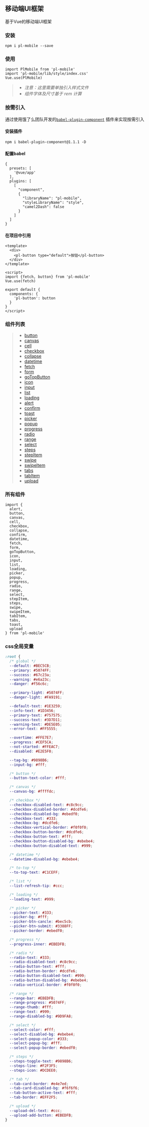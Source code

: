 ## 移动端UI框架 
基于Vue的移动端UI框架

### 安装
```
npm i pl-mobile --save
```

### 使用
```
import PlMobile from 'pl-mobile'
import 'pl-mobile/lib/style/index.css'
Vue.use(PlMobile)
```
>- *注意：这里需要单独引入样式文件* 
>- *组件字体及尺寸基于 rem 计算*

### 按需引入
通过使用饿了么团队开发的[`babel-plugin-component`](https://github.com/ElementUI/babel-plugin-component)
插件来实现按需引入
#### 安装插件
```
npm i babel-plugin-component@1.1.1 -D
```
#### 配置babel
```
{
  presets: [
    '@vue/app'
  ],
  plugins: [
    [
      "component",
      {
        "libraryName": "pl-mobile",
        "styleLibraryName": "style",
        "camel2Dash": false
      }
    ]
  ]
}
```
#### 在项目中引用
```
<template>
  <div>
    <pl-button type="default">按钮</pl-button>
  </div>
</template>

<script>
import {fetch, button} from 'pl-mobile'
Vue.use(fetch)

export default {
  components: {
    'pl-button': button
  }
}
</script>
```

### 组件列表
>- [button](./docs/button.md)
> - [canvas](./docs/canvas.md)
>- [cell](./docs/cell.md)
>- [checkbox](./docs/checkbox.md)
>- [collapse](./docs/collapse.md)
>- [datetime](./docs/datetime.md)
>- [fetch](./docs/fetch.md)
>- [form](./docs/form.md)
>- [goTopButton](./docs/goTopButton.md)
>- [icon](./docs/icon.md)
>- [input](./docs/input.md)
>- [list](./docs/list.md)
>- [loading](./docs/loading.md)
>- [alert](./docs/message.md)
>- [confirm](./docs/message.md)
>- [toast](./docs/message.md)
>- [picker](./docs/picker.md)
>- [popup](./docs/popup.md)
>- [progress](./docs/progress.md)
>- [radio](./docs/radio.md)
>- [range](./docs/range.md)
>- [select](./docs/select.md)
>- [steps](./docs/steps.md)
>- [stepItem](./docs/steps.md)
>- [swipe](./docs/swipe.md)
>- [swipeItem](./docs/swipe.md)
>- [tabs](./docs/tabs.md)
>- [tabItem](./docs/tabs.md)
>- [upload](./docs/upload.md)


### 所有组件 
```
import {
  alert,
  button,
  canvas,
  cell,
  checkbox,
  collapse,
  confirm,
  datetime,
  fetch,
  form,
  goTopButton,
  icon,
  input,
  list,
  loading,
  picker,
  popup,
  progress,
  radio,
  range,
  select,
  stepItem,
  steps,
  swipe,
  swipeItem,
  tabItem,
  tabs,
  toast,
  upload
} from 'pl-mobile'
```

### css全局变量
```css
:root {
  /* global */
  --default: #BEC5CB;
  --primary: #5074FF;
  --success: #67c23a;
  --warning: #e6a23c;
  --danger: #f56c6c;

  --primary-light: #5074FF;
  --danger-light: #FA9191;

  --default-text: #1E3259;
  --info-text: #1D3456;
  --primary-text: #757575;
  --success-text: #3D7D11;
  --warning-text: #DE5E05;
  --error-text: #FF5555;

  --overtime: #FFE7E7;
  --progress: #CEF5CA;
  --not-started: #FFEAC7;
  --disabled: #E2E5F0;

  --tag-bg: #9898B6;
  --input-bg: #fff;

  /* button */
  --button-text-color: #fff;

  /* canvas */
  --canvas-bg: #ffffdc;

  /* checkbox */
  --checkbox-disabled-text: #c8c9cc;
  --checkbox-disabled-border: #dcdfe6;
  --checkbox-disabled-bg: #ebedf0;
  --checkbox-text: #333;
  --checkbox-bg: #dcdfe6;
  --checkbox-vertical-border: #f0f0f0;
  --checkbox-button-border: #dcdfe6;
  --checkbox-button-text: #fff;
  --checkbox-button-disabled-bg: #ebebe4;
  --checkbox-button-disabled-text: #999;

  /* datetime */
  --datetime-disabled-bg: #ebebe4;

  /* to-top */
  --to-top-text: #C1CEFF;

  /* list */
  --list-refresh-tip: #ccc;

  /* loading */
  --loading-text: #999;

  /* picker */
  --picker-text: #333;
  --picker-bg: #fff;
  --picker-btn-cancle: #bec5cb;
  --picker-btn-submit: #3388FF;
  --picker-border: #ebedf0;

  /* progress */
  --progress-inner: #EBEDFB;

  /* radio */
  --radio-text: #333;
  --radio-disabled-text: #c8c9cc;
  --radio-button-text: #fff;
  --radio-button-border: #dcdfe6;
  --radio-button-disabled-text: #999;
  --radio-button-disabled-bg: #ebebe4;
  --radio-vertical-border: #f0f0f0;

  /* range */
  --range-bar: #EBEDFB;
  --range-progress: #5074FF;
  --range-thumb: #fff;
  --range-text: #999;
  --range-disabled-bg: #9D9FA8;

  /* select */
  --select-color: #fff;
  --select-disabled-bg: #ebebe4;
  --select-popup-color: #333;
  --select-popup-bg: #fff;
  --select-popup-border: #ebedf0;

  /* steps */
  --steps-toggle-text: #9898B6;
  --steps-line: #F2F3F5;
  --steps-icon: #DCDEE0;

  /* tab */
  --tab-card-border: #e4e7ed;
  --tab-card-disabled-bg: #f6f6f6;
  --tab-button-active-text: #fff;
  --tab-border: #EFF2F5;

  /* upload */
  --upload-del-text: #ccc;
  --upload-add-button: #EBEDFB;
}
```
